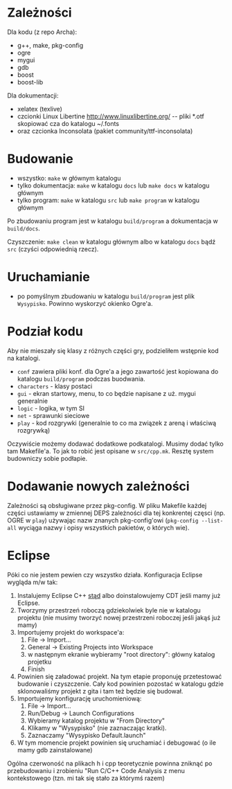 # Zależności

Dla kodu (z repo Archa):

- g++, make, pkg-config
- ogre
- mygui
- gdb
- boost
- boost-lib

Dla dokumentacji:

- xelatex (texlive)
- czcionki Linux Libertine <http://www.linuxlibertine.org/> -- pliki *.otf skopiować cza do katalogu ~/.fonts
- oraz czcionka Inconsolata (pakiet community/ttf-inconsolata)

# Budowanie

- wszystko: `make` w głównym katalogu
- tylko dokumentacja: `make` w katalogu `docs` lub `make docs` w katalogu głównym
- tylko program: `make` w katalogu `src` lub `make program` w katalogu głównym

Po zbudowaniu program jest w katalogu `build/program` a dokumentacja w `build/docs`.

Czyszczenie: `make clean` w katalogu głównym albo w katalogu `docs` bądź `src` (czyści odpowiednią rzecz).

# Uruchamianie

- po pomyślnym zbudowaniu w katalogu `build/program` jest plik
  `Wysypisko`. Powinno wyskorzyć okienko Ogre'a.

# Podział kodu

Aby nie mieszały się klasy z różnych części gry, podzieliłem
wstępnie kod na katalogi.

- `conf` zawiera pliki konf. dla Ogre'a a jego zawartość jest
kopiowana do katalogu `build/program` podczas buodwania.
- `characters` - klasy postaci
- `gui` - ekran startowy, menu, to co będzie napisane z uż. mygui generalnie
- `logic` - logika, w tym SI
- `net` - sprawunki sieciowe
- `play` - kod rozgrywki (generalnie to co ma związek z areną i właściwą rozgrywką)

Oczywiście możemy dodawać dodatkowe podkatalogi. Musimy dodać tylko
tam Makefile'a. To jak to robić jest opisane w `src/cpp.mk`. Resztę
system budowniczy sobie podłapie.

# Dodawanie nowych zależności

Zależności są obsługiwane przez pkg-config. W pliku Makefile każdej
części ustawiamy w zmiennej DEPS zależności dla tej konkrentej częsci
(np. OGRE w `play`) używając nazw znanych pkg-config'owi (`pkg-config
--list-all` wyciąga nazwy i opisy wszystkich pakietów, o których wie).

# Eclipse

Póki co nie jestem pewien czy wszystko działa. Konfiguracja Eclipse wygląda m/w tak:

1. Instalujemy Eclipse C++ [stąd](http://www.eclipse.org/downloads/packages/eclipse-ide-cc-linux-developers-includes-incubating-components/indigosr1) albo doinstalowujemy CDT jeśli mamy już Eclipse.
1. Tworzymy przestrzeń roboczą gdziekolwiek byle nie w katalogu projektu (nie musimy tworzyć nowej przestrzeni roboczej jeśli jakąś już mamy)
2. Importujemy projekt do workspace'a:
   1. File -> Import...
   2. General -> Existing Projects into Workspace
   3. w następnym ekranie wybieramy "root directory": główny katalog projetku
   4. Finish
3. Powinien się załadować projekt. Na tym etapie proponuję przetestować budowanie i czyszczenie.
Cały kod powinien pozostać w katalogu gdzie sklonowaliśmy projekt z gita i tam też będzie się budował.
4. Importujemy konfigurację uruchomieniową:
   1. File -> Import...
   2. Run/Debug -> Launch Configurations
   3. Wybieramy katalog projektu w "From Directory"
   4. Klikamy w "Wysypisko" (nie zaznaczając kratki).
   5. Zaznaczamy "Wysypisko Default.launch"
5. W tym momencie projekt powinien się uruchamiać i debugować (o ile mamy gdb zainstalowane)

Ogólna czerwoność na plikach h i cpp teoretycznie powinna zniknąć po
przebudowaniu i zrobieniu "Run C/C++ Code Analysis z menu
kontekstowego (tzn. mi tak się stało za którymś razem)
